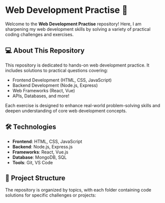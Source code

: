 # Web Development Practise 🚀

Welcome to the **Web Development Practise** repository! Here, I am sharpening my web development skills by solving a variety of practical coding challenges and exercises.

## 💻 About This Repository
This repository is dedicated to hands-on web development practice. It includes solutions to practical questions covering:
- Frontend Development (HTML, CSS, JavaScript)
- Backend Development (Node.js, Express)
- Web Frameworks (React, Vue)
- APIs, Databases, and more!

Each exercise is designed to enhance real-world problem-solving skills and deepen understanding of core web development concepts.

## 🛠️ Technologies
- **Frontend**: HTML, CSS, JavaScript
- **Backend**: Node.js, Express.js
- **Frameworks**: React, Vue.js
- **Database**: MongoDB, SQL
- **Tools**: Git, VS Code

## 📂 Project Structure
The repository is organized by topics, with each folder containing code solutions for specific challenges or projects:
